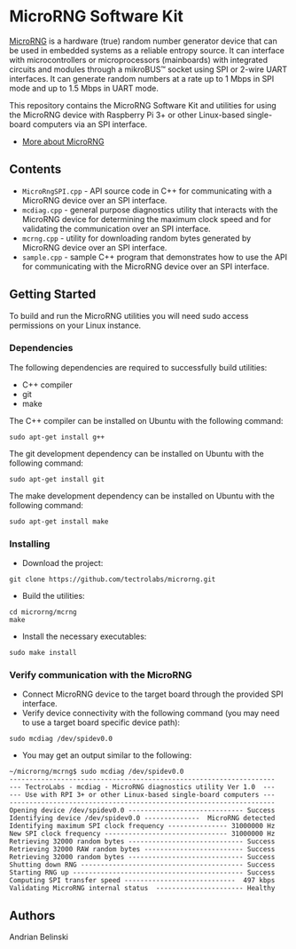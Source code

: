 # MicroRNG Software Kit

[MicroRNG](https://tectrolabs.com/microrng/) is a hardware (true) random number generator device that can be used in embedded systems as a reliable entropy source. It can interface with microcontrollers or microprocessors (mainboards) with integrated circuits and modules through a mikroBUS™ socket using SPI or 2-wire UART interfaces. It can generate random numbers at a rate up to 1 Mbps in SPI mode and up to 1.5 Mbps in UART mode.

This repository contains the MicroRNG Software Kit and utilities for using the MicroRNG device with Raspberry Pi 3+ or other Linux-based single-board computers via an SPI interface.

* [More about MicroRNG](https://tectrolabs.com/microrng/)

## Contents

* `MicroRngSPI.cpp` - API source code in C++ for communicating with a MicroRNG device over an SPI interface.
* `mcdiag.cpp` - general purpose diagnostics utility that interacts with the MicroRNG device for determining the maximum clock speed and for validating the communication over an SPI interface.
* `mcrng.cpp` - utility for downloading random bytes generated by MicroRNG device over an SPI interface.
* `sample.cpp` - sample C++ program that demonstrates how to use the API for communicating with the MicroRNG device over an SPI interface.

## Getting Started

To build and run the MicroRNG utilities you will need sudo access permissions on your Linux instance.

### Dependencies

The following dependencies are required to successfully build utilities: 

* C++ compiler
* git 
* make

The C++ compiler can be installed on Ubuntu with the following command:
```
sudo apt-get install g++
```

The git development dependency can be installed on Ubuntu with the following command:
```
sudo apt-get install git
```

The make development dependency can be installed on Ubuntu with the following command:
```
sudo apt-get install make
```

### Installing

* Download the project:
```
git clone https://github.com/tectrolabs/microrng.git
```

* Build the utilities:
```
cd microrng/mcrng
make 
```
* Install the necessary executables:
```
sudo make install
```
### Verify communication with the MicroRNG

* Connect MicroRNG device to the target board through the provided SPI interface.
* Verify device connectivity with the following command (you may need to use a target board specific device path):
```
sudo mcdiag /dev/spidev0.0
```
* You may get an output similar to the following:

```
~/microrng/mcrng$ sudo mcdiag /dev/spidev0.0 
-------------------------------------------------------------------
--- TectroLabs - mcdiag - MicroRNG diagnostics utility Ver 1.0  ---
--- Use with RPI 3+ or other Linux-based single-board computers ---
-------------------------------------------------------------------
Opening device /dev/spidev0.0 ----------------------------- Success
Identifying device /dev/spidev0.0 --------------  MicroRNG detected
Identifying maximum SPI clock frequency --------------- 31000000 Hz
New SPI clock frequency ------------------------------- 31000000 Hz
Retrieving 32000 random bytes ----------------------------- Success
Retrieving 32000 RAW random bytes ------------------------- Success
Retrieving 32000 random bytes ----------------------------- Success
Shutting down RNG ----------------------------------------- Success
Starting RNG up ------------------------------------------- Success
Computing SPI transfer speed ----------------------------  497 kbps
Validating MicroRNG internal status  ---------------------- Healthy
```

## Authors

Andrian Belinski  
